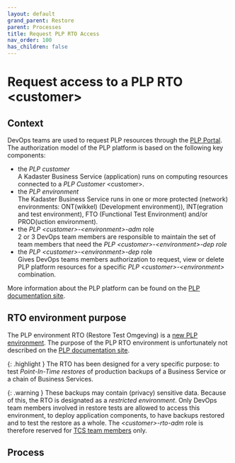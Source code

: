 ```yaml
---
layout: default
grand_parent: Restore
parent: Processes
title: Request PLP RTO Access
nav_order: 100
has_children: false
---
```


# Request access to a PLP RTO \<customer\>  

## Context

DevOps teams are used to request PLP resources through the [PLP Portal](https://portal.plp.kadaster.nl). The authorization model of the PLP platform is based 
on the following key components:
- the *PLP customer*  
A Kadaster Business Service (application) runs on computing resources connected to a *PLP Customer* \<customer\>. 
- the *PLP environment*  
The Kadaster Business Service runs in one or more protected (network) environments: ONT(wikkel) (Development environment)), INT(egration and test environment), 
FTO (Functional Test Environment) and/or PROD(uction environment).
- the *PLP \<customer\>-\<environment\>-adm* role  
2 or 3 DevOps team members are responsible to maintain the set of team members that need the *PLP \<customer\>-\<environment\>-dep role*
- the *PLP \<customer\>-\<environment\>-dep* role  
Gives DevOps teams members authorization to request, view or delete PLP platform resources for a specific *PLP \<customer\>-\<environment\>* combination.

More information about the PLP platform can be found on the [PLP documentation site](https://documentatie.plp.kadaster.nl/).

## RTO environment purpose
The PLP environment RTO (Restore Test Omgeving) is a [new PLP environment](/docs/restore/infrastructure). The purpose of the PLP RTO environment is unfortunately not described on the [PLP documentation site](https://documentatie.plp.kadaster.nl/).

{: .highlight }
The RTO has been designed for a very specific purpose: to test *Point-In-Time restores* of production backups of a Business Service or a chain of Business Services.  

{: .warning }
These backups may contain (privacy) sensitive data. Because of this, the RTO is designated as a *restricted environment*. Only DevOps team members involved in restore tests are allowed to access this environment, to deploy application components, to have backups restored and to test the restore as a whole. The *\<customer\>-rto-adm* role is therefore reserved for [TCS team members](docs/team) only.

## Process


